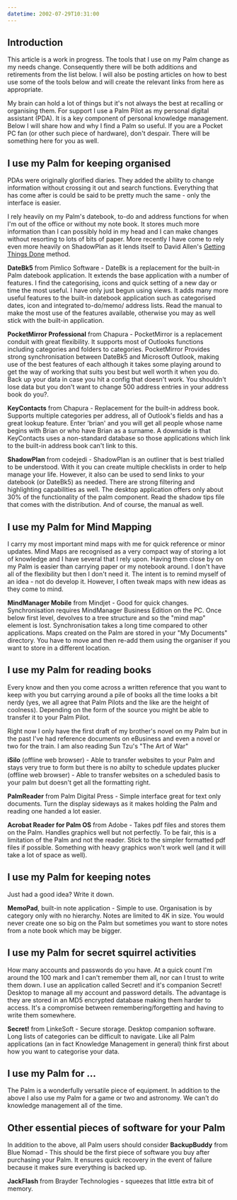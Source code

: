 ```yaml
---
datetime: 2002-07-29T10:31:00
---
```

## Introduction
This article is a work in progress. The tools that I use on my Palm change as my needs change. Consequently there will be both additions and retirements from the list below. I will also be posting articles on how to best use some of the tools below and will create the relevant links from here as appropriate.

My brain can hold a lot of things but it's not always the best at recalling or organising them. For support I use a Palm Pilot as my personal digital assistant (PDA). It is a key component of personal knowledge management. Below I will share how and why I find a Palm so useful. If you are a Pocket PC fan (or other such piece of hardware), don't despair. There will be something here for you as well.
## I use my Palm for keeping organised
PDAs were originally glorified diaries. They added the ability to change information without crossing it out and search functions. Everything that has come after is could be said to be pretty much the same - only the interface is easier.

I rely heavily on my Palm's datebook, to-do and address functions for when I'm out of the office or without my note book. It stores much more information than I can possibly hold in my head and I can make changes without resorting to lots of bits of paper. More recently I have come to rely even more heavily on
ShadowPlan as it lends itself to David Allen's [Getting Things Done](https://%20gettingthingsdone.com/) method.

**DateBk5** from Pimlico Software - DateBk is a replacement for the built-in Palm datebook application. It extends the base application with a number of features. I find the categorising, icons and quick setting of a new day or time the most useful. I have only just begun using views. It adds many more useful features to the built-in datebook application such as categorised dates, icon and integrated to-do/memo/ address lists. Read the manual to make the most use of the features available, otherwise you may as well stick with the built-in application.

**PocketMirror Professional** from Chapura - PocketMirror is a replacement conduit with great flexibility. It supports most of Outlooks functions including categories and folders to categories. PocketMirror Provides strong synchronisation between DateBk5 and Microsoft Outlook, making use of the best features of each although it takes some playing around to get the way of working that suits you best but well worth it when you do. Back up your data in case you hit a config that doesn't work. You shouldn't lose data but you don't want to change 500 address entries in your address book do you?.

**KeyContacts** from Chapura - Replacement for the built-in address book. Supports multiple categories per address, all of Outlook's fields and has a great lookup feature. Enter 'brian' and you will get all people whose name begins with Brian or who have Brian as a surname. A downside is that KeyContacts uses a non-standard database so those applications which link to the built-in address book can't link to this.

**ShadowPlan** from codejedi - ShadowPlan is an outliner that is best trialled to be understood. With it you can create multiple checklists in order to help manage your life. However, it also can be used to send links to your datebook (or DateBk5) as needed. There are strong filtering and highlighting capabilities as well. The desktop application offers only about 30% of the functionality of the palm component. Read the shadow tips file that comes with the distribution. And of course, the manual as well.
## I use my Palm for Mind Mapping
I carry my most important mind maps with me for quick reference or minor updates. Mind Maps are recognised as a very compact way of storing a lot of knowledge and I have several that I rely upon. Having them close by on my Palm is easier than carrying paper or my notebook around. I don't have all of the flexibility but then I don't need it. The intent is to remind myself of an idea - not do develop it. However, I often tweak maps with new ideas as they come to mind.

**MindManager Mobile** from Mindjet - Good for quick changes. Synchronisation requires MindManager Business Edition on the PC. Once below first level, devolves to a tree structure and so the "mind map" element is lost. Synchronisation takes a long time compared to other applications. Maps created on the Palm are stored in your "My Documents" directory. You have to move and then re-add them using the organiser if you want to store in a different location. 
## I use my Palm for reading books
Every know and then you come across a written reference that you want to keep with you but carrying around a pile of books all the time looks a bit nerdy (yes, we all agree that Palm Pilots and the like are the height of coolness). Depending on the form of the source you might be able to transfer it to your Palm Pilot.

Right now I only have the first draft of my brother's novel on my Palm but in the past I've had reference documents on eBusiness and even a novel or two for the train. I am also reading Sun Tzu's "The Art of War"

**iSilo** (offline web browser) - Able to transfer websites to your Palm and stays very true to form but there is no abilty to schedule updates
plucker (offline web browser) - Able to transfer websites on a scheduled basis to your palm but doesn't get all the formatting right.

**PalmReader** from Palm Digital Press - Simple interface great for text only documents. Turn the display sideways as it makes holding the Palm and reading one handed a lot easier.

**Acrobat Reader for Palm OS** from Adobe - Takes pdf files and stores them on the Palm. Handles graphics well but not perfectly. To be fair, this is a limitation of the Palm and not the reader. Stick to the simpler formatted pdf files if possible. Something with heavy graphics won't work well (and it will take a lot of space as well).
## I use my Palm for keeping notes 
Just had a good idea? Write it down.

**MemoPad**, built-in note application - Simple to use. Organisation is by category only with no hierarchy. Notes are limited to 4K in size. You would never create one so big on the Palm but sometimes you want to store notes from a note book which may be bigger.
## I use my Palm for secret squirrel activities
How many accounts and passwords do you have. At a quick count I'm around the 100 mark and I can't remember them all, nor can I trust to write them down. I use an application called Secret! and it's companion Secret! Desktop to manage all my account and password details. The advantage is they are stored in an MD5 encrypted database making them harder to access. It's a compromise between remembering/forgetting and having to write them somewhere.

**Secret!** from LinkeSoft - Secure storage. Desktop companion software. Long lists of categories can be difficult to navigate. Like all Palm applications (an in fact Knowledge Management in general) think first about how you want to categorise your data.
## I use my Palm for ...
The Palm is a wonderfully versatile piece of equipment. In addition to the above I also use my Palm for a game or two and astronomy. We can't do knowledge management all of the time.
## Other essential pieces of software for your Palm
In addition to the above, all Palm users should consider **BackupBuddy** from Blue Nomad - This should be the first piece of software you buy after purchasing your Palm. It ensures quick recovery in the event of failure because it makes sure everything is backed up.

**JackFlash** from Brayder Technologies - squeezes that little extra bit of memory.